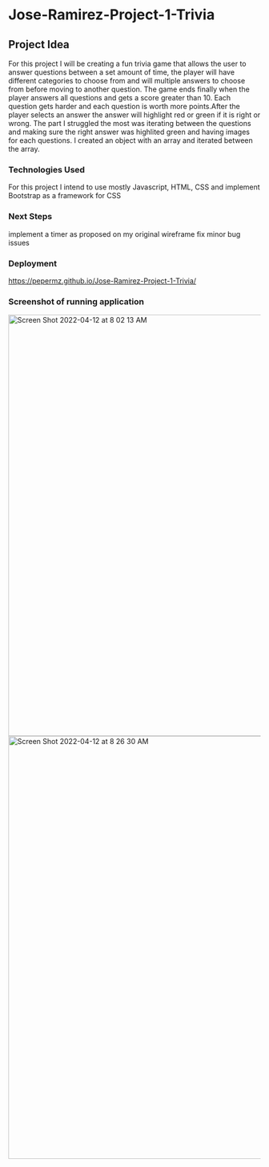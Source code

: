 # Jose-Ramirez-Project-1-Trivia

## Project Idea
For this project I will be creating a fun trivia game that allows the user to answer questions between a set amount of time, the player will have different categories to choose from and will multiple answers to choose from before moving to another question. The game ends finally when the player answers all questions and gets a score greater than 10. Each question gets harder and each question is worth more points.After the player selects an answer the answer will highlight red or green if it is right or wrong. The part I struggled the most was iterating between the questions and making sure the right answer was highlited green and having images for each questions. I created an object with an array and iterated between the array. 

### Technologies Used
For this project I intend to use mostly Javascript, HTML, CSS and implement Bootstrap as a framework for CSS

### Next Steps
implement a timer as proposed on my original wireframe
fix minor bug issues


### Deployment
https://pepermz.github.io/Jose-Ramirez-Project-1-Trivia/

### Screenshot of running application

<img width="840" alt="Screen Shot 2022-04-12 at 8 02 13 AM" src="https://user-images.githubusercontent.com/74684215/162968591-d40ecf86-6898-41ac-8d75-3eec80d40b49.png">

<img width="843" alt="Screen Shot 2022-04-12 at 8 26 30 AM" src="https://user-images.githubusercontent.com/74684215/162973073-c5b54b41-6b4f-44c2-91a3-31fd7fac1055.png">
